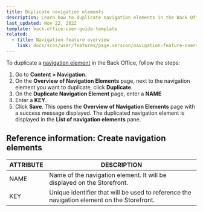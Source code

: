 ```yaml
---
title: Duplicate navigation elements
description: Learn how to duplicate navigation elements in the Back Office.
last_updated: Nov 22, 2022
template: back-office-user-guide-template
related:
  - title: Navigation feature overview
    link: docs/scos/user/features/page.version/navigation-feature-overview.html
---
```


To duplicate a [navigation element](/docs/pbc/all/content-management-system/{{page.version}}/base-shop/navigation-feature-overview.html#navigation-element) in the Back Office, follow the steps:

1. Go to **Content&nbsp;<span aria-label="and then">></span> Navigation**.
2. On the **Overview of Navigation Elements** page, next to the navigation element you want to duplicate, click **Duplicate**.
3. On the **Duplicate Navigation Element** page, enter a **NAME**
4. Enter a **KEY**.
5. Click **Save**.
  This opens the **Overview of Navigation Elements** page with a success message displayed. The duplicated navigation element is displayed in the **List of navigation elements** pane.

## Reference information: Create navigation elements


| ATTRIBUTE | DESCRIPTION |
| --- | --- |
| NAME | Name of the navigation element. It will be displayed on the Storefront. |
| KEY | Unique identifier that will be used to reference the navigation element on the Storefront. |
